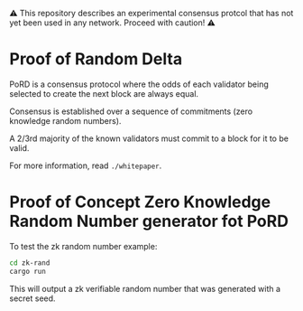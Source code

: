 :warning: This repository describes an experimental consensus protcol that has not yet been used in any network. Proceed with caution! :warning:

# Proof of Random Delta

PoRD is a consensus protocol where the odds of each validator being selected to create the next block are always equal.

Consensus is established over a sequence of commitments (zero knowledge random numbers).

A 2/3rd majority of the known validators must commit to a block for it to be valid.

For more information, read `./whitepaper`.

# Proof of Concept Zero Knowledge Random Number generator fot PoRD
To test the zk random number example:
```bash
cd zk-rand
cargo run
```
This will output a zk verifiable random number that was generated with a secret seed.
